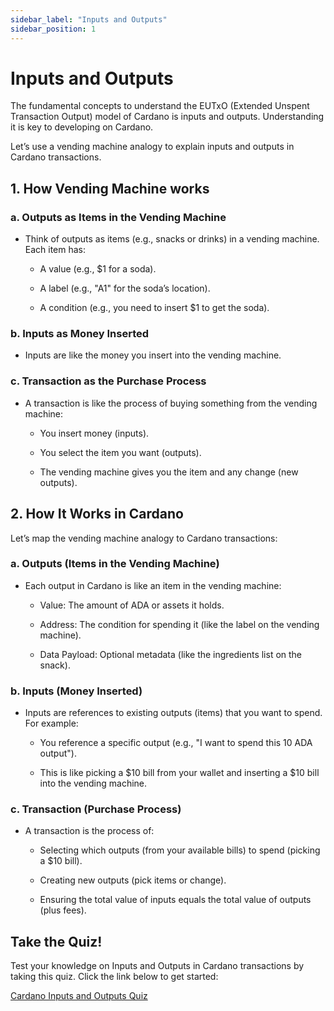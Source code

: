 ```yaml
---
sidebar_label: "Inputs and Outputs"
sidebar_position: 1
---
```


# Inputs and Outputs

The fundamental concepts to understand the EUTxO (Extended Unspent Transaction Output) model of Cardano is inputs and outputs. Understanding it is key to developing on Cardano.

Let’s use a vending machine analogy to explain inputs and outputs in Cardano transactions.

## 1. **How Vending Machine works**

### a. Outputs as Items in the Vending Machine

- Think of outputs as items (e.g., snacks or drinks) in a vending machine. Each item has:

  - A value (e.g., $1 for a soda).

  - A label (e.g., "A1" for the soda’s location).

  - A condition (e.g., you need to insert $1 to get the soda).

### b. Inputs as Money Inserted

- Inputs are like the money you insert into the vending machine.

### c. Transaction as the Purchase Process

- A transaction is like the process of buying something from the vending machine:

  - You insert money (inputs).

  - You select the item you want (outputs).

  - The vending machine gives you the item and any change (new outputs).

## 2. How It Works in Cardano

Let’s map the vending machine analogy to Cardano transactions:

### a. Outputs (Items in the Vending Machine)

- Each output in Cardano is like an item in the vending machine:

  - Value: The amount of ADA or assets it holds.

  - Address: The condition for spending it (like the label on the vending machine).

  - Data Payload: Optional metadata (like the ingredients list on the snack).

### b. Inputs (Money Inserted)

- Inputs are references to existing outputs (items) that you want to spend. For example:

  - You reference a specific output (e.g., "I want to spend this 10 ADA output").

  - This is like picking a $10 bill from your wallet and inserting a $10 bill into the vending machine.

### c. Transaction (Purchase Process)

- A transaction is the process of:

  - Selecting which outputs (from your available bills) to spend (picking a $10 bill).

  - Creating new outputs (pick items or change).

  - Ensuring the total value of inputs equals the total value of outputs (plus fees).

## Take the Quiz!

Test your knowledge on Inputs and Outputs in Cardano transactions by taking this quiz. Click the link below to get started:

[Cardano Inputs and Outputs Quiz](https://docs.google.com/forms/d/1eCCFqbBCcA17-JDbdRKCytHjumx6ISyGOolpNqz-MCc/edit)
